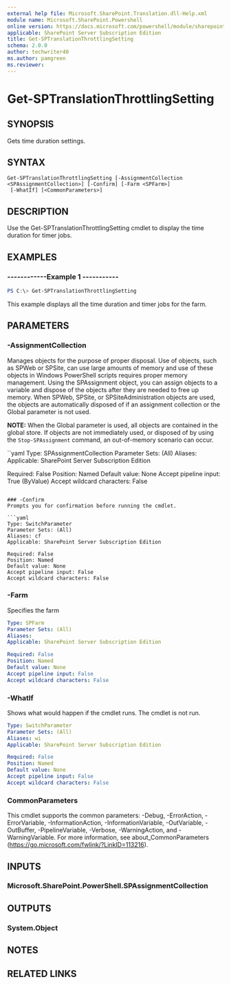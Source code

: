 ```yaml
---
external help file: Microsoft.SharePoint.Translation.dll-Help.xml
module name: Microsoft.SharePoint.Powershell
online version: https://docs.microsoft.com/powershell/module/sharepoint-server/get-sptranslationthrottlingsetting
applicable: SharePoint Server Subscription Edition
title: Get-SPTranslationThrottlingSetting
schema: 2.0.0
author: techwriter40
ms.author: pamgreen
ms.reviewer:
---
```


# Get-SPTranslationThrottlingSetting

## SYNOPSIS
Gets time duration settings.

## SYNTAX

```
Get-SPTranslationThrottlingSetting [-AssignmentCollection <SPAssignmentCollection>] [-Confirm] [-Farm <SPFarm>]
 [-WhatIf] [<CommonParameters>]
```

## DESCRIPTION
Use the Get-SPTranslationThrottlingSetting cmdlet to display the time duration for timer jobs. 

## EXAMPLES

### ------------Example 1 -----------
```powershell
PS C:\> Get-SPTranslationThrottlingSetting
```

This example displays all the time duration and timer jobs for the farm.

## PARAMETERS

### -AssignmentCollection
Manages objects for the purpose of proper disposal. Use of objects, such as SPWeb or SPSite, can use large amounts of memory and use of these objects in Windows PowerShell scripts requires proper memory management. Using the SPAssignment object, you can assign objects to a variable and dispose of the objects after they are needed to free up memory. When SPWeb, SPSite, or SPSiteAdministration objects are used, the objects are automatically disposed of if an assignment collection or the Global parameter is not used.

**NOTE:** When the Global parameter is used, all objects are contained in the global store. If objects are not immediately used, or disposed of by using the `Stop-SPAssignment` command, an out-of-memory scenario can occur.

``yaml
Type: SPAssignmentCollection
Parameter Sets: (All)
Aliases: 
Applicable: SharePoint Server Subscription Edition

Required: False
Position: Named
Default value: None
Accept pipeline input: True (ByValue)
Accept wildcard characters: False
```

### -Confirm
Prompts you for confirmation before running the cmdlet.

```yaml
Type: SwitchParameter
Parameter Sets: (All)
Aliases: cf
Applicable: SharePoint Server Subscription Edition

Required: False
Position: Named
Default value: None
Accept pipeline input: False
Accept wildcard characters: False
```

### -Farm
Specifies the farm

```yaml
Type: SPFarm
Parameter Sets: (All)
Aliases: 
Applicable: SharePoint Server Subscription Edition

Required: False
Position: Named
Default value: None
Accept pipeline input: False
Accept wildcard characters: False
```

### -WhatIf
Shows what would happen if the cmdlet runs.
The cmdlet is not run.

```yaml
Type: SwitchParameter
Parameter Sets: (All)
Aliases: wi
Applicable: SharePoint Server Subscription Edition

Required: False
Position: Named
Default value: None
Accept pipeline input: False
Accept wildcard characters: False
```

### CommonParameters
This cmdlet supports the common parameters: -Debug, -ErrorAction, -ErrorVariable, -InformationAction, -InformationVariable, -OutVariable, -OutBuffer, -PipelineVariable, -Verbose, -WarningAction, and -WarningVariable. For more information, see about_CommonParameters (https://go.microsoft.com/fwlink/?LinkID=113216).

## INPUTS

### Microsoft.SharePoint.PowerShell.SPAssignmentCollection

## OUTPUTS

### System.Object

## NOTES

## RELATED LINKS


